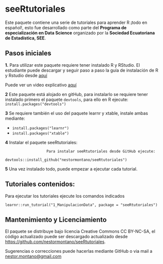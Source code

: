 # seeRtutoriales

Este paquete contiene una serie de tutoriales para aprender R ¡todo en español!, esto fue desarrollado como parte del **Programa de especialización en Data Science** organizado por la **Sociedad Ecuatoriana de Estadística, SEE**. 

## Pasos iniciales

**1.** Para utilizar este paquete requiere tener instalado R y RStudio. El estudiante puede descargar y seguir paso a paso la guía de instalación de R y Rstudio desde [aquí](https://goo.gl/sKH4eY)  

Puede ver un video explicativo [aquí](https://www.youtube.com/watch?v=1WXgaa2Spp0)


**2** Este paquete está alojado en gitHub, para instalarlo se requiere tener instalado primero el paquete `devtools`, para ello en R ejecute: `install.packages("devtools")`

**3** Se requiere también el uso del paquete learnr y xtable, instale ambas mediante:     
- `install.packages("learnr")`    
- `install.packages("xtable")`    

**4** Instalar el paquete seeRtutoriales:


                       Para instalar seeRtutoriales desde GitHub ejecute:   
                       devtools::install_github("nestormontano/seeRtutoriales")


**5** Una vez instalado todo, puede empezar a ejecutar cada tutorial.



## Tutoriales contenidos:   

Para ejecutar los tutoriales ejecute los comandos indicados

`learnr::run_tutorial("1_ManipulacionData", package = "seeRtutoriales")`



## Mantenimiento y Licenciamiento

El paquete se distribuye bajo licencia Creative Commons CC BY-NC-SA, el código actualizado puede ser descargado actualizado desde https://github.com/nestormontano/seeRtutoriales.

Sugerencias o correcciones puede hacerlas mediante GitHub o via mail a nestor.montano@gmail.com
